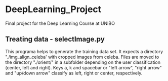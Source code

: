# DeepLearning_Project
Final project for the Deep Learning Course at UNIBO

## Treating data - selectImage.py
This programa helps to generate the training data set.
It expects a directory "./img_align_celeba' with cropped images from celeba.
Files are moved to the directory "./orient/" in a subfolder depending on the user classification (center, left and right).
Keys a, k and spacebar or "left arrow", "right arrow" and "up/down arrow" classify as left, right or center, respectively.


